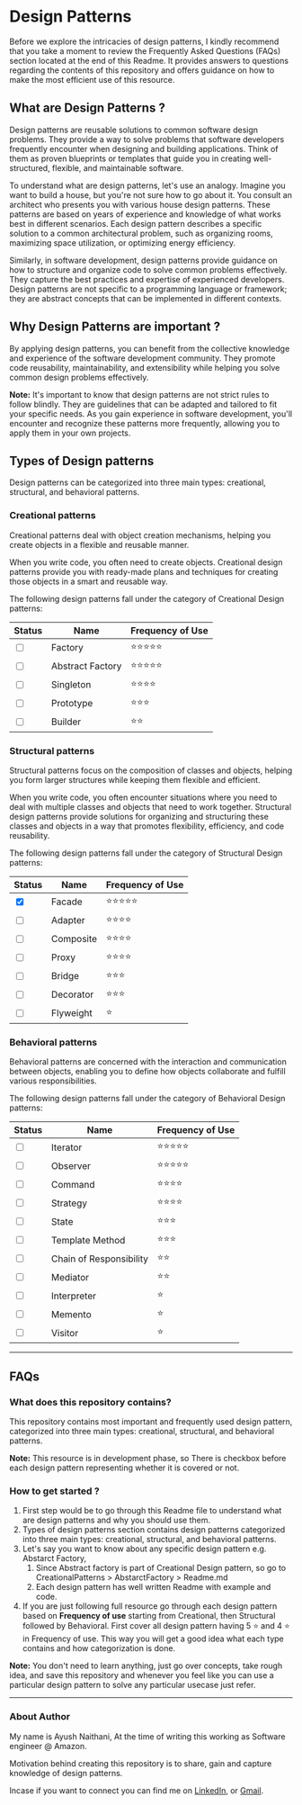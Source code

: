 # Design Patterns

Before we explore the intricacies of design patterns, I kindly recommend that you take a moment to review the Frequently Asked Questions (FAQs) section located at the end of this Readme. It provides answers to questions regarding the contents of this repository and offers guidance on how to make the most efficient use of this resource.

## What are Design Patterns ?
Design patterns are reusable solutions to common software design problems. They provide a way to solve problems that software developers frequently encounter when designing and building applications. Think of them as proven blueprints or templates that guide you in creating well-structured, flexible, and maintainable software.

To understand what are design patterns, let's use an analogy. Imagine you want to build a house, but you're not sure how to go about it. You consult an architect who presents you with various house design patterns. These patterns are based on years of experience and knowledge of what works best in different scenarios. Each design pattern describes a specific solution to a common architectural problem, such as organizing rooms, maximizing space utilization, or optimizing energy efficiency.

Similarly, in software development, design patterns provide guidance on how to structure and organize code to solve common problems effectively. They capture the best practices and expertise of experienced developers. Design patterns are not specific to a programming language or framework; they are abstract concepts that can be implemented in different contexts.

## Why Design Patterns are important ?
By applying design patterns, you can benefit from the collective knowledge and experience of the software development community. They promote code reusability, maintainability, and extensibility while helping you solve common design problems effectively.

**Note:** It's important to know that design patterns are not strict rules to follow blindly. They are guidelines that can be adapted and tailored to fit your specific needs. As you gain experience in software development, you'll encounter and recognize these patterns more frequently, allowing you to apply them in your own projects.


## Types of Design patterns
Design patterns can be categorized into three main types: creational, structural, and behavioral patterns.

### Creational patterns
Creational patterns deal with object creation mechanisms, helping you create objects in a flexible and reusable manner. 

When you write code, you often need to create objects. Creational design patterns provide you with ready-made plans and techniques for creating those objects in a smart and reusable way.

The following design patterns fall under the category of Creational Design patterns:

| Status                  | Name             | Frequency of Use |
|-------------------------|------------------|------------------|
| <input type=checkbox /> | Factory          | ⭐⭐⭐⭐⭐            |
| <input type=checkbox /> | Abstract Factory | ⭐⭐⭐⭐⭐            |
| <input type=checkbox /> | Singleton        | ⭐⭐⭐⭐             |
| <input type=checkbox /> | Prototype        | ⭐⭐⭐              |
| <input type=checkbox /> | Builder          | ⭐⭐               |

### Structural patterns
Structural patterns focus on the composition of classes and objects, helping you form larger structures while keeping them flexible and efficient.

When you write code, you often encounter situations where you need to deal with multiple classes and objects that need to work together. Structural design patterns provide solutions for organizing and structuring these classes and objects in a way that promotes flexibility, efficiency, and code reusability.

The following design patterns fall under the category of Structural Design patterns:

| Status                          | Name      | Frequency of Use |
|---------------------------------|-----------|------------------|
| <input type=checkbox checked /> | Facade    | ⭐⭐⭐⭐⭐            |
| <input type=checkbox />         | Adapter   | ⭐⭐⭐⭐             |
| <input type=checkbox />         | Composite | ⭐⭐⭐⭐             |
| <input type=checkbox />         | Proxy     | ⭐⭐⭐⭐             |
| <input type=checkbox />         | Bridge    | ⭐⭐⭐              |
| <input type=checkbox />         | Decorator | ⭐⭐⭐              |
| <input type=checkbox />         | Flyweight | ⭐                |


### Behavioral patterns
Behavioral patterns are concerned with the interaction and communication between objects, enabling you to define how objects collaborate and fulfill various responsibilities.

The following design patterns fall under the category of Behavioral Design patterns:

| Status                  | Name                    | Frequency of Use |
|-------------------------|-------------------------|------------------|
| <input type=checkbox /> | Iterator                | ⭐⭐⭐⭐⭐            |
| <input type=checkbox /> | Observer                | ⭐⭐⭐⭐⭐            |
| <input type=checkbox /> | Command                 | ⭐⭐⭐⭐             |
| <input type=checkbox /> | Strategy                | ⭐⭐⭐⭐             |
| <input type=checkbox /> | State                   | ⭐⭐⭐              |
| <input type=checkbox /> | Template Method         | ⭐⭐⭐              |
| <input type=checkbox /> | Chain of Responsibility | ⭐⭐               |
| <input type=checkbox /> | Mediator                | ⭐⭐               |
| <input type=checkbox /> | Interpreter             | ⭐                |
| <input type=checkbox /> | Memento                 | ⭐                |
| <input type=checkbox /> | Visitor                 | ⭐                |


---

## FAQs
### What does this repository contains?
This repository contains most important and frequently used design pattern, categorized into three main types: creational, structural, and behavioral patterns.

**Note:** This resource is in development phase, so There is checkbox before each design pattern representing whether it is covered or not. 


### How to get started ?
1. First step would be to go through this Readme file to understand what are design patterns and why you should use them.
2. Types of design patterns section contains design patterns categorized into three main types: creational, structural, and behavioral patterns.
3. Let's say you want to know about any specific design pattern e.g. Abstarct Factory, 
   1. Since Abstract factory is part of Creational Design pattern, so go to CreationalPatterns > AbstarctFactory > Readme.md
   2. Each design pattern has well written Readme with example and code.
4. If you are just following full resource go through each design pattern based on **Frequency of use** starting from Creational, then Structural followed by Behavioral. First cover all design pattern having 5 ⭐ and 4 ⭐ in Frequency of use. This way you will get a good idea what each type contains and how categorization is done.

**Note:** You don't need to learn anything, just go over concepts, take rough idea, and save this repository and whenever you feel like you can use a particular design pattern to solve any particular usecase just refer.

--- 

### About Author
My name is Ayush Naithani, At the time of writing this working as Software engineer @ Amazon.

Motivation behind creating this repository is to share, gain and capture knowledge of design patterns.

Incase if you want to connect you can find me on [LinkedIn](https://www.linkedin.com/in/ayush-naithani/), or [Gmail](mailto:ayushnaithani241@gmail.com).
